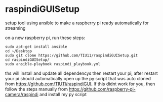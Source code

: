 # raspindiGUISetup
setup tool using ansible to make a raspberry pi ready automatically for streaming

on a new raspberry pi, run these steps:

```
sudo apt-get install ansible
cd ~/Desktop
sudo git clone https://github.com/TIU11/raspindiGUISetup.git
cd raspindiGUISetup/
sudo ansible-playbook raspindi_playbook.yml
```
ths will install and update all dependencys then restart your pi, 
after restart your pi should automatically open up the py script that was auto cloned from
https://github.com/TIU11/raspindiGUI. If this didnt work for you, then follow the steps manually from 
https://github.com/raspberry-pi-camera/raspindi and install my py script

